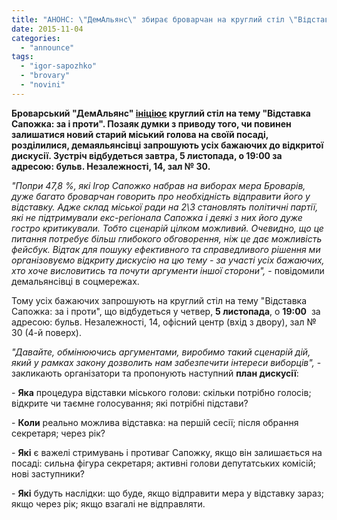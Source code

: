 ```yaml
---
title: "АНОНС: \"ДемАльянс\" збирає броварчан на круглий стіл \"Відставка Сапожка: за і проти\""
date: 2015-11-04
categories: 
  - "announce"
tags: 
  - "igor-sapozhko"
  - "brovary"
  - "novini"
---
```


**Броварський "ДемАльянс" [ініціює](https://www.facebook.com/events/1747310052163862/) круглий стіл на тему "Відставка Сапожка: за і проти". Позаяк думки з приводу того, чи повинен залишатися новий старий міський голова на своїй посаді, розділилися, демаяльянсівці запрошують усіх бажаючих до відкритої дискусії. Зустріч відбудеться завтра, 5 листопада, о 19:00 за адресою: бульв. Незалежності, 14, зал № 30.**

_"Попри 47,8 %, які Ігор Сапожко набрав на виборах мера Броварів, дуже багато броварчан говорить про необхідність відправити його у відставку. Адже склад міської ради на 2\\3 становлять політичні партії, які не підтримували екс-регіонала Сапожка і деякі з них його дуже гостро критикували. Тобто сценарій цілком можливий. Очевидно, що це питання потребує більш глибокого обговорення, ніж це дає можливість фейсбук. Відтак для пошуку ефективного та справедливого рішення ми організовуємо відкриту дискусію на цю тему - за участі усіх бажаючих, хто хоче висловитись та почути аргументи іншої сторони",_ - повідомили демальянсівці в соцмережах.

Тому усіх бажаючих запрошують на круглий стіл на тему "Відставка Сапожка: за і проти", що відбудеться у четвер, **5 листопада**, о **19:00**  за адресою: бульв. Незалежності, 14, офісний центр (вхід з двору), зал № 30 (4-й поверх).

_"Давайте, обмінюючись аргументами, виробимо такий сценарій дій, який у рамках закону дозволить нам забезпечити інтереси виборців",_ - закликають організатори та пропонують наступний **план дискусії**:

\- **Яка** процедура відставки міського голови: скільки потрібно голосів; відкрите чи таємне голосування; які потрібні підстави?

\- **Коли** реально можлива відставка: на першій сесії; після обрання секретаря; через рік?

\- **Які** є важелі стримувань і противаг Сапожку, якщо він залишається на посаді: сильна фігура секретаря; активні голови депутатських комісій; нові заступники?

\- **Які** будуть наслідки: що буде, якщо відправити мера у відставку зараз; якщо через рік; якщо взагалі не відправляти.
